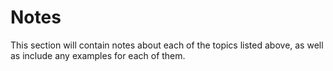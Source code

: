 # Notes

This section will contain notes about each of the topics listed above, as well as include any examples for each of them.